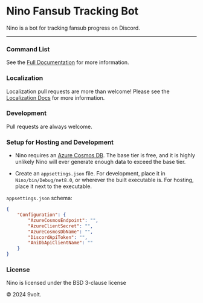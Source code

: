 # Nino Fansub Tracking Bot

Nino is a bot for tracking fansub progress on Discord.

****

### Command List

See the [Full Documentation](./docs/docs.md) for more information.

### Localization

Localization pull requests are more than welcome! Please see the [Localization Docs](./docs/localization.md) for more information.

### Development

Pull requests are always welcome.

### Setup for Hosting and Development

 - Nino requires an [Azure Cosmos DB](https://azure.microsoft.com/en-us/products/cosmos-db). The base tier is free, and it is highly unlikely Nino will ever generate enough data to exceed the base tier.

- Create an `appsettings.json` file. For development, place it in `Nino/bin/Debug/net8.0`,
or wherever the built executable is. For hosting, place it next to the executable.

`appsettings.json` schema:

```json
{
    "Configuration": {
        "AzureCosmosEndpoint": "",
        "AzureClientSecret": "",
        "AzureCosmosDbName": "",
        "DiscordApiToken": "",
        "AniDbApiClientName": ""
    }
}
```

### License

Nino is licensed under the BSD 3-clause license


© 2024 9volt.
